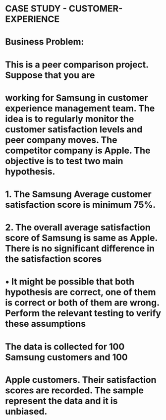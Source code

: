 # CASE STUDY - CUSTOMER-EXPERIENCE

# Business Problem:

# This is a peer comparison project. Suppose that you are
# working for Samsung in customer experience management team. The idea is to regularly monitor the customer satisfaction levels and peer company moves. The competitor company is Apple. The objective is to test two main hypothesis.


# 1. The Samsung Average customer satisfaction score is minimum 75%.
# 2. The overall average satisfaction score of Samsung is same as Apple. There is no significant difference in the satisfaction scores


# • It might be possible that both hypothesis are correct, one of them is correct or both of them are wrong. Perform the relevant testing to verify these assumptions


# The data is collected for 100 Samsung customers and 100
# Apple customers. Their satisfaction scores are recorded. The sample represent the data and it is unbiased.
